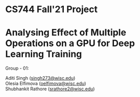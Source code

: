 # CS744 Fall'21 Project 
# Analysing Effect of Multiple Operations on a GPU for Deep Learning Training

Group - 01:

Aditi Singh (singh273@wisc.edu) <br/>
Olesia Elfimova (oelfimova@wisc.edu) <br/>
Shubhankit Rathore (srathore2@wisc.edu)

